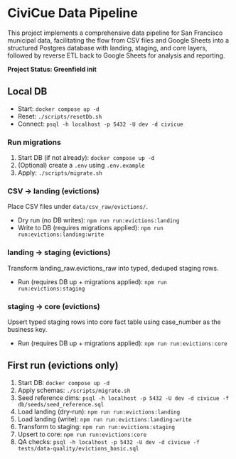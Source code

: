 # CiviCue Data Pipeline

This project implements a comprehensive data pipeline for San Francisco municipal data, facilitating the flow from CSV files and Google Sheets into a structured Postgres database with landing, staging, and core layers, followed by reverse ETL back to Google Sheets for analysis and reporting.

**Project Status: Greenfield init**

## Local DB

- Start: `docker compose up -d`
- Reset: `./scripts/resetDb.sh`
- Connect: `psql -h localhost -p 5432 -U dev -d civicue`

### Run migrations
1) Start DB (if not already): `docker compose up -d`
2) (Optional) create a `.env` using `.env.example`
3) Apply: `./scripts/migrate.sh`

### CSV → landing (evictions)
Place CSV files under `data/csv_raw/evictions/`.
- Dry run (no DB writes): `npm run run:evictions:landing`
- Write to DB (requires migrations applied): `npm run run:evictions:landing:write`

### landing → staging (evictions)
Transform landing_raw.evictions_raw into typed, deduped staging rows.
- Run (requires DB up + migrations applied): `npm run run:evictions:staging`

### staging → core (evictions)
Upsert typed staging rows into core fact table using case_number as the business key.
- Run (requires DB up + migrations applied): `npm run run:evictions:core`

## First run (evictions only)
1. Start DB: `docker compose up -d`
2. Apply schemas: `./scripts/migrate.sh`
3. Seed reference dims: `psql -h localhost -p 5432 -U dev -d civicue -f db/seeds/seed_reference.sql`
4. Load landing (dry-run): `npm run run:evictions:landing`
5. Load landing (write): `npm run run:evictions:landing:write`
6. Transform to staging: `npm run run:evictions:staging`
7. Upsert to core: `npm run run:evictions:core`
8. QA checks: `psql -h localhost -p 5432 -U dev -d civicue -f tests/data-quality/evictions_basic.sql`
